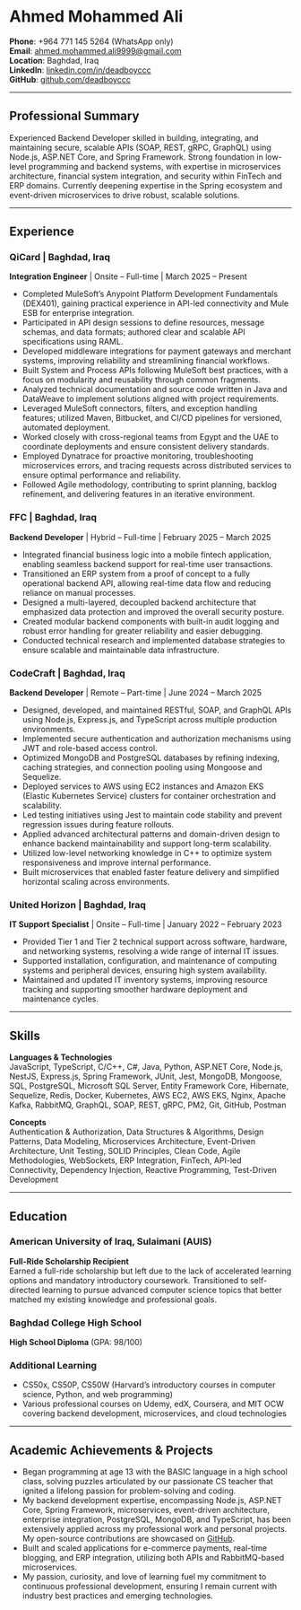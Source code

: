 # Ahmed Mohammed Ali

**Phone**: +964 771 145 5264 (WhatsApp only)  
**Email**: [ahmed.mohammed.ali9999@gmail.com](mailto:ahmed.mohammed.ali9999@gmail.com)  
**Location**: Baghdad, Iraq  
**LinkedIn**: [linkedin.com/in/deadboyccc](https://www.linkedin.com/in/deadboyccc)  
**GitHub**: [github.com/deadboyccc](https://github.com/github.com/deadboyccc)  

---

## Professional Summary

Experienced Backend Developer skilled in building, integrating, and maintaining secure, scalable APIs (SOAP, REST, gRPC, GraphQL) using Node.js, ASP.NET Core, and Spring Framework. Strong foundation in low-level programming and backend systems, with expertise in microservices architecture, financial system integration, and security within FinTech and ERP domains. Currently deepening expertise in the Spring ecosystem and event-driven microservices to drive robust, scalable solutions.

---

## Experience

### QiCard | Baghdad, Iraq  
**Integration Engineer** | Onsite – Full-time | March 2025 – Present  
- Completed MuleSoft’s Anypoint Platform Development Fundamentals (DEX401), gaining practical experience in API-led connectivity and Mule ESB for enterprise integration.  
- Participated in API design sessions to define resources, message schemas, and data formats; authored clear and scalable API specifications using RAML.  
- Developed middleware integrations for payment gateways and merchant systems, improving reliability and streamlining financial workflows.  
- Built System and Process APIs following MuleSoft best practices, with a focus on modularity and reusability through common fragments.  
- Analyzed technical documentation and source code written in Java and DataWeave to implement solutions aligned with project requirements.  
- Leveraged MuleSoft connectors, filters, and exception handling features; utilized Maven, Bitbucket, and CI/CD pipelines for versioned, automated deployment.  
- Worked closely with cross-regional teams from Egypt and the UAE to coordinate deployments and ensure consistent delivery standards.
- Employed Dynatrace for proactive monitoring, troubleshooting microservices errors, and tracing requests across distributed services to ensure optimal performance and reliability.
- Followed Agile methodology, contributing to sprint planning, backlog refinement, and delivering features in an iterative environment.

### FFC | Baghdad, Iraq  
**Backend Developer** | Hybrid – Full-time | February 2025 – March 2025  
- Integrated financial business logic into a mobile fintech application, enabling seamless backend support for real-time user transactions.  
- Transitioned an ERP system from a proof of concept to a fully operational backend API, allowing real-time data flow and reducing reliance on manual processes.  
- Designed a multi-layered, decoupled backend architecture that emphasized data protection and improved the overall security posture.  
- Created modular backend components with built-in audit logging and robust error handling for greater reliability and easier debugging.  
- Conducted technical research and implemented database strategies to ensure scalable and maintainable data infrastructure.

### CodeCraft | Baghdad, Iraq  
**Backend Developer** | Remote – Part-time | June 2024 – March 2025  
- Designed, developed, and maintained RESTful, SOAP, and GraphQL APIs using Node.js, Express.js, and TypeScript across multiple production environments.  
- Implemented secure authentication and authorization mechanisms using JWT and role-based access control.  
- Optimized MongoDB and PostgreSQL databases by refining indexing, caching strategies, and connection pooling using Mongoose and Sequelize.  
- Deployed services to AWS using EC2 instances and Amazon EKS (Elastic Kubernetes Service) clusters for container orchestration and scalability.  
- Led testing initiatives using Jest to maintain code stability and prevent regression issues during feature rollouts.  
- Applied advanced architectural patterns and domain-driven design to enhance backend maintainability and support long-term scalability.  
- Utilized low-level networking knowledge in C++ to optimize system responsiveness and improve internal performance.  
- Built microservices that enabled faster feature delivery and simplified horizontal scaling across environments.

### United Horizon | Baghdad, Iraq  
**IT Support Specialist** | Onsite – Full-time | January 2022 – February 2023  
- Provided Tier 1 and Tier 2 technical support across software, hardware, and networking systems, resolving a wide range of internal IT issues.  
- Supported installation, configuration, and maintenance of computing systems and peripheral devices, ensuring high system availability.  
- Maintained and updated IT inventory systems, improving resource tracking and supporting smoother hardware deployment and maintenance cycles.

---

## Skills

**Languages & Technologies**  
JavaScript, TypeScript, C/C++, C#, Java, Python, ASP.NET Core, Node.js, NestJS, Express.js, Spring Framework, JUnit, Jest, MongoDB, Mongoose, SQL, PostgreSQL, Microsoft SQL Server, Entity Framework Core, Hibernate, Sequelize, Redis, Docker, Kubernetes, AWS EC2, AWS EKS, Nginx, Apache Kafka, RabbitMQ, GraphQL, SOAP, REST, gRPC, PM2, Git, GitHub, Postman

**Concepts**  
Authentication & Authorization, Data Structures & Algorithms, Design Patterns, Data Modeling, Microservices Architecture, Event-Driven Architecture, Unit Testing, SOLID Principles, Clean Code, Agile Methodologies, WebSockets, ERP Integration, FinTech, API-led Connectivity, Dependency Injection, Reactive Programming, Test-Driven Development

---

## Education

### American University of Iraq, Sulaimani (AUIS)  
**Full-Ride Scholarship Recipient**  
Earned a full-ride scholarship but left due to the lack of accelerated learning options and mandatory introductory coursework. Transitioned to self-directed learning to pursue advanced computer science topics that better matched my existing knowledge and professional goals.

### Baghdad College High School  
**High School Diploma** (GPA: 98/100)

### Additional Learning  
- CS50x, CS50P, CS50W (Harvard’s introductory courses in computer science, Python, and web programming)  
- Various professional courses on Udemy, edX, Coursera, and MIT OCW covering backend development, microservices, and cloud technologies

---

## Academic Achievements & Projects

- Began programming at age 13 with the BASIC language in a high school class, solving puzzles articulated by our passionate CS teacher that ignited a lifelong passion for problem-solving and coding.  
- My backend development expertise, encompassing Node.js, ASP.NET Core, Spring Framework, microservices, event-driven architecture, enterprise integration, PostgreSQL, MongoDB, and TypeScript, has been extensively applied across my professional work and personal projects. My open-source contributions are showcased on [GitHub](https://github.com/deadboyccc).  
- Built and scaled applications for e-commerce payments, real-time blogging, and ERP integration, utilizing both APIs and RabbitMQ-based microservices.  
- My passion, curiosity, and love of learning fuel my commitment to continuous professional development, ensuring I remain current with industry best practices and emerging technologies.
